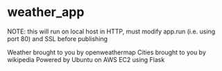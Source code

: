 # weather_app
NOTE: this will run on local host in HTTP, must modify app.run (i.e. using port 80) and SSL before publishing

Weather brought to you by openweathermap 
Cities brought to you by wikipedia 
Powered by Ubuntu on AWS EC2 using Flask
